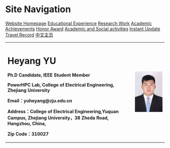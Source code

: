 # Site Navigation
<a href="/index.html">Website Homepage</a>
<a href="/jiaoyu.html">Educational Experience</a>
<a href="/yanjiugongzuo.html">Research Work</a>
<a href="/xueshuchengguo.html">Academic Achievements</a>
<a href="/rongyujiangli.html">Honor Award</a>
<a href="/xueshuhuodong.html">Academic and Social activities</a>
<a href="/jishigengxin.html">Instant Update</a>
<a href="/qita.html">Travel Record</a>
<a href="/index.html">中文主页</a>


<table border="0">
  <tr>
    <td width="80%">
      <h1>Heyang YU</h1>
      <p><b>Ph.D Candidate, IEEE Student Member</b></p>
      <p><b>PowerHPC Lab, College of Electrical Engineering, Zhejiang University</b></p>
      <p><b>Email：yuheyang@zju.edu.cn</b></p>
      <p><b>Address：College of Electrical Engineering,Yuquan Campus, Zhejiang University，38 Zheda Road, Hangzhou, China,</b></p>
      <p><b>Zip Code：310027</b></p>
    </td>
    <td width="20%">
      <img src="/YY.jpg" width="100%">      
    </td>
  </tr>
</table>
